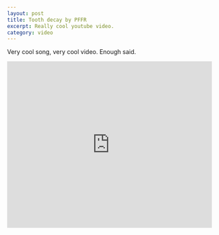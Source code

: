 ```yaml
---
layout: post
title: Tooth decay by PFFR
excerpt: Really cool youtube video.
category: video
---
```

Very cool song, very cool video.  Enough said.

<iframe title="YouTube video player" class="youtube-player" type="text/html" width="480" height="390" src="http://www.youtube.com/embed/bEBzmrDbJ-I" frameborder="0" allowFullScreen></iframe>
